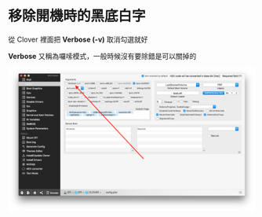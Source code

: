 # 移除開機時的黑底白字

從 Clover 裡面把 **Verbose \(-v\)** 取消勾選就好

**Verbose** 又稱為囉嗦模式，一般時候沒有要除錯是可以關掉的

![](../.gitbook/assets/verbose.png)

